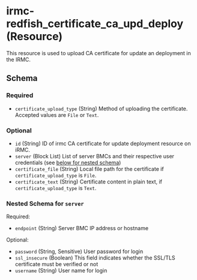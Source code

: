 <!--
Copyright (c) 2024 Fsas Technologies Inc., or its subsidiaries. All Rights Reserved.

Licensed under the Mozilla Public License Version 2.0 (the "License");
you may not use this file except in compliance with the License.
You may obtain a copy of the License at

    http://mozilla.org/MPL/2.0/

Unless required by applicable law or agreed to in writing, software
distributed under the License is distributed on an "AS IS" BASIS,
WITHOUT WARRANTIES OR CONDITIONS OF ANY KIND, either express or implied.
See the License for the specific language governing permissions and
limitations under the License.
-->

# irmc-redfish_certificate_ca_upd_deploy (Resource)

This resource is used to upload CA certificate for update an deployment in the IRMC.



## Schema

### Required

- `certificate_upload_type` (String) Method of uploading the certificate. Accepted values are `File` or `Text`.

### Optional

- `id` (String) ID of irmc CA certificate for update deployment resource on iRMC.
- `server` (Block List) List of server BMCs and their respective user credentials (see [below for nested schema](#nestedblock--server))
- `certificate_file` (String) Local file path for the certificate if `certificate_upload_type` is `File`.
- `certificate_text` (String) Certificate content in plain text, if `certificate_upload_type` is `Text`.

<a id="nestedblock--server"></a>
### Nested Schema for `server`

Required:

- `endpoint` (String) Server BMC IP address or hostname

Optional:

- `password` (String, Sensitive) User password for login
- `ssl_insecure` (Boolean) This field indicates whether the SSL/TLS certificate must be verified or not
- `username` (String) User name for login
